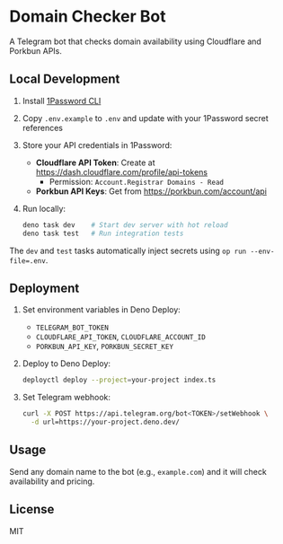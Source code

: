 # Domain Checker Bot

A Telegram bot that checks domain availability using Cloudflare and Porkbun
APIs.

## Local Development

1. Install
   [1Password CLI](https://developer.1password.com/docs/cli/get-started/)

2. Copy `.env.example` to `.env` and update with your 1Password secret
   references

3. Store your API credentials in 1Password:
   - **Cloudflare API Token**: Create at
     https://dash.cloudflare.com/profile/api-tokens
     - Permission: `Account.Registrar Domains - Read`
   - **Porkbun API Keys**: Get from https://porkbun.com/account/api

4. Run locally:
   ```bash
   deno task dev    # Start dev server with hot reload
   deno task test   # Run integration tests
   ```

The `dev` and `test` tasks automatically inject secrets using
`op run --env-file=.env`.

## Deployment

1. Set environment variables in Deno Deploy:
   - `TELEGRAM_BOT_TOKEN`
   - `CLOUDFLARE_API_TOKEN`, `CLOUDFLARE_ACCOUNT_ID`
   - `PORKBUN_API_KEY`, `PORKBUN_SECRET_KEY`

2. Deploy to Deno Deploy:
   ```bash
   deployctl deploy --project=your-project index.ts
   ```

3. Set Telegram webhook:
   ```bash
   curl -X POST https://api.telegram.org/bot<TOKEN>/setWebhook \
     -d url=https://your-project.deno.dev/
   ```

## Usage

Send any domain name to the bot (e.g., `example.com`) and it will check
availability and pricing.

## License

MIT
